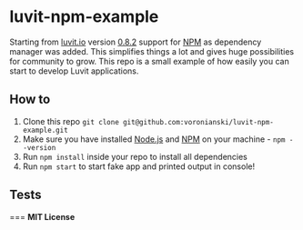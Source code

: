# luvit-npm-example

Starting from [luvit.io](http://luvit.io/) version [0.8.2](https://github.com/luvit/luvit/blob/master/ChangeLog#L31) support for [NPM](https://www.npmjs.org/) as dependency manager was added. This simplifies things a lot and gives huge possibilities for community to grow. This repo is a small example of how easily you can start to develop Luvit applications.

## How to

1. Clone this repo ``git clone git@github.com:voronianski/luvit-npm-example.git``
2. Make sure you have installed [Node.js](http://nodejs.org/) and [NPM](https://www.npmjs.org/) on your machine - ``npm --version``
3. Run ``npm install`` inside your repo to install all dependencies
4. Run ``npm start`` to start fake app and printed output in console!

## Tests

===
**MIT License**
